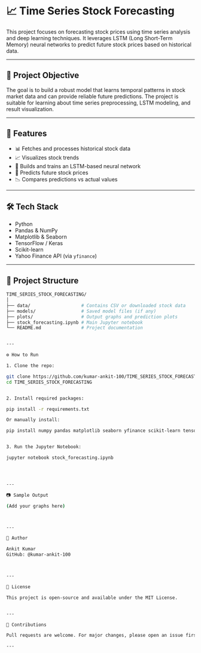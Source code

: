 

# 📈 Time Series Stock Forecasting

This project focuses on forecasting stock prices using time series analysis and deep learning techniques. It leverages LSTM (Long Short-Term Memory) neural networks to predict future stock prices based on historical data.

---

## 🧠 Project Objective

The goal is to build a robust model that learns temporal patterns in stock market data and can provide reliable future predictions. The project is suitable for learning about time series preprocessing, LSTM modeling, and result visualization.

---

## 🚀 Features

- 📊 Fetches and processes historical stock data
- 📈 Visualizes stock trends
- 🤖 Builds and trains an LSTM-based neural network
- 🔮 Predicts future stock prices
- 📉 Compares predictions vs actual values

---

## 🛠️ Tech Stack

- Python
- Pandas & NumPy
- Matplotlib & Seaborn
- TensorFlow / Keras
- Scikit-learn
- Yahoo Finance API (via `yfinance`)

---

## 📂 Project Structure

```bash
TIME_SERIES_STOCK_FORECASTING/
│
├── data/                   # Contains CSV or downloaded stock data
├── models/                 # Saved model files (if any)
├── plots/                  # Output graphs and prediction plots
├── stock_forecasting.ipynb # Main Jupyter notebook
└── README.md               # Project documentation


---

⚙️ How to Run

1. Clone the repo:

git clone https://github.com/kumar-ankit-100/TIME_SERIES_STOCK_FORECASTING.git
cd TIME_SERIES_STOCK_FORECASTING


2. Install required packages:

pip install -r requirements.txt

Or manually install:

pip install numpy pandas matplotlib seaborn yfinance scikit-learn tensorflow


3. Run the Jupyter Notebook:

jupyter notebook stock_forecasting.ipynb




---

📷 Sample Output

(Add your graphs here)



---

👤 Author

Ankit Kumar
GitHub: @kumar-ankit-100



---

📄 License

This project is open-source and available under the MIT License.


---

🙌 Contributions

Pull requests are welcome. For major changes, please open an issue first to discuss what you would like to change.

---
